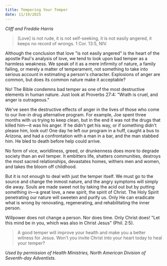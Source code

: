 ```yaml
---
title: Tempering Your Temper
date: 11/19/2025
---
```


_Cliff and Freddie Harris_

> <p></p>
> [Love] is not rude, it is not self-seeking, it is not easily angered, it keeps no record of wrongs. 1 Cor. 13:5, NIV.

Although the conclusion that love "is not easily angered" is the heart of the apostle Paul's analysis of love, we tend to look upon bad temper as a harmless weakness. We speak of it as a mere infirmity of nature, a family failing, or merely a matter of temperament, not something to take into serious account in estimating a person's character. Explosions of anger are common, but does its common nature make it acceptable?

No! The Bible condemns bad temper as one of the most destructive elements in human nature. Just look at Proverbs 27:4: "Wrath is cruel, and anger is outrageous."

We've seen the destructive effects of anger in the lives of those who come to our live-in drug alternative program. For example, Joe spent three months with us trying to keep clean, but in the end it was not the drugs that killed him—it was his anger. If he didn't get his way, or if something didn't please him, look out! One day he left our program in a huff, caught a bus to Arizona, and had a confrontation with a man in a bar, and the man stabbed him. He bled to death before help could arrive.

No form of vice, worldliness, greed, or drunkenness does more to degrade society than an evil temper. It embitters life, shatters communities, destroys the most sacred relationships, devastates homes, withers men and women, and takes the bloom off childhood.

But it is not enough to deal with just the temper itself. We must go to the source and change the inmost nature, and the angry symptoms will simply die away. Souls are made sweet not by taking the acid out but by putting something in—a great love, a new spirit, the spirit of Christ. The Holy Spirit penetrating our nature will sweeten and purify us. Only He can eradicate what is wrong by renovating, regenerating, and rehabilitating the inner person.

Willpower does not change a person. Nor does time. Only Christ does! "Let this mind be in you, which was also in Christ Jesus" (Phil. 2:5).

> <callout></callout>
> A good temper will improve your health and make you a better witness for Jesus. Won't you invite Christ into your heart today to heal your temper?

_Used by permission of Health Ministries, North American Division of Seventh-day Adventists._